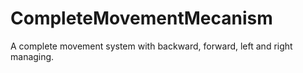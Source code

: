 # CompleteMovementMecanism
A complete movement system with backward, forward, left and right managing.
